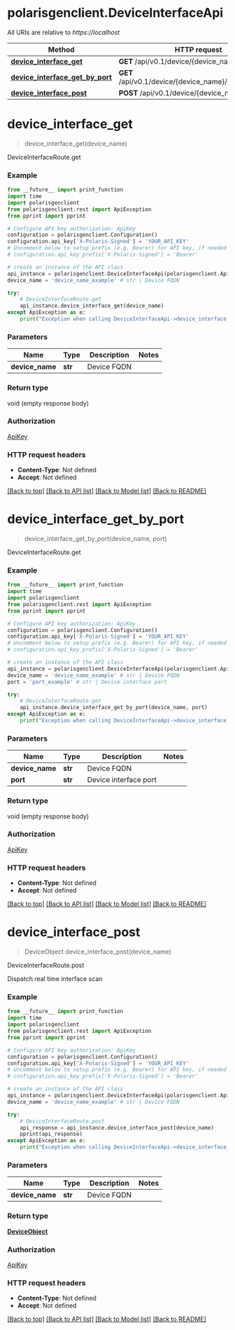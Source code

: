 # polarisgenclient.DeviceInterfaceApi

All URIs are relative to *https://localhost*

Method | HTTP request | Description
------------- | ------------- | -------------
[**device_interface_get**](DeviceInterfaceApi.md#device_interface_get) | **GET** /api/v0.1/device/{device_name}/interface | DeviceInterfaceRoute.get
[**device_interface_get_by_port**](DeviceInterfaceApi.md#device_interface_get_by_port) | **GET** /api/v0.1/device/{device_name}/interface/{port} | DeviceInterfaceRoute.get
[**device_interface_post**](DeviceInterfaceApi.md#device_interface_post) | **POST** /api/v0.1/device/{device_name}/interface | DeviceInterfaceRoute.post


# **device_interface_get**
> device_interface_get(device_name)

DeviceInterfaceRoute.get

### Example
```python
from __future__ import print_function
import time
import polarisgenclient
from polarisgenclient.rest import ApiException
from pprint import pprint

# Configure API key authorization: ApiKey
configuration = polarisgenclient.Configuration()
configuration.api_key['X-Polaris-Signed'] = 'YOUR_API_KEY'
# Uncomment below to setup prefix (e.g. Bearer) for API key, if needed
# configuration.api_key_prefix['X-Polaris-Signed'] = 'Bearer'

# create an instance of the API class
api_instance = polarisgenclient.DeviceInterfaceApi(polarisgenclient.ApiClient(configuration))
device_name = 'device_name_example' # str | Device FQDN

try:
    # DeviceInterfaceRoute.get
    api_instance.device_interface_get(device_name)
except ApiException as e:
    print("Exception when calling DeviceInterfaceApi->device_interface_get: %s\n" % e)
```

### Parameters

Name | Type | Description  | Notes
------------- | ------------- | ------------- | -------------
 **device_name** | **str**| Device FQDN | 

### Return type

void (empty response body)

### Authorization

[ApiKey](../README.md#ApiKey)

### HTTP request headers

 - **Content-Type**: Not defined
 - **Accept**: Not defined

[[Back to top]](#) [[Back to API list]](../README.md#documentation-for-api-endpoints) [[Back to Model list]](../README.md#documentation-for-models) [[Back to README]](../README.md)

# **device_interface_get_by_port**
> device_interface_get_by_port(device_name, port)

DeviceInterfaceRoute.get

### Example
```python
from __future__ import print_function
import time
import polarisgenclient
from polarisgenclient.rest import ApiException
from pprint import pprint

# Configure API key authorization: ApiKey
configuration = polarisgenclient.Configuration()
configuration.api_key['X-Polaris-Signed'] = 'YOUR_API_KEY'
# Uncomment below to setup prefix (e.g. Bearer) for API key, if needed
# configuration.api_key_prefix['X-Polaris-Signed'] = 'Bearer'

# create an instance of the API class
api_instance = polarisgenclient.DeviceInterfaceApi(polarisgenclient.ApiClient(configuration))
device_name = 'device_name_example' # str | Device FQDN
port = 'port_example' # str | Device interface port

try:
    # DeviceInterfaceRoute.get
    api_instance.device_interface_get_by_port(device_name, port)
except ApiException as e:
    print("Exception when calling DeviceInterfaceApi->device_interface_get_by_port: %s\n" % e)
```

### Parameters

Name | Type | Description  | Notes
------------- | ------------- | ------------- | -------------
 **device_name** | **str**| Device FQDN | 
 **port** | **str**| Device interface port | 

### Return type

void (empty response body)

### Authorization

[ApiKey](../README.md#ApiKey)

### HTTP request headers

 - **Content-Type**: Not defined
 - **Accept**: Not defined

[[Back to top]](#) [[Back to API list]](../README.md#documentation-for-api-endpoints) [[Back to Model list]](../README.md#documentation-for-models) [[Back to README]](../README.md)

# **device_interface_post**
> DeviceObject device_interface_post(device_name)

DeviceInterfaceRoute.post

Dispatch real time interface scan

### Example
```python
from __future__ import print_function
import time
import polarisgenclient
from polarisgenclient.rest import ApiException
from pprint import pprint

# Configure API key authorization: ApiKey
configuration = polarisgenclient.Configuration()
configuration.api_key['X-Polaris-Signed'] = 'YOUR_API_KEY'
# Uncomment below to setup prefix (e.g. Bearer) for API key, if needed
# configuration.api_key_prefix['X-Polaris-Signed'] = 'Bearer'

# create an instance of the API class
api_instance = polarisgenclient.DeviceInterfaceApi(polarisgenclient.ApiClient(configuration))
device_name = 'device_name_example' # str | Device FQDN

try:
    # DeviceInterfaceRoute.post
    api_response = api_instance.device_interface_post(device_name)
    pprint(api_response)
except ApiException as e:
    print("Exception when calling DeviceInterfaceApi->device_interface_post: %s\n" % e)
```

### Parameters

Name | Type | Description  | Notes
------------- | ------------- | ------------- | -------------
 **device_name** | **str**| Device FQDN | 

### Return type

[**DeviceObject**](DeviceObject.md)

### Authorization

[ApiKey](../README.md#ApiKey)

### HTTP request headers

 - **Content-Type**: Not defined
 - **Accept**: Not defined

[[Back to top]](#) [[Back to API list]](../README.md#documentation-for-api-endpoints) [[Back to Model list]](../README.md#documentation-for-models) [[Back to README]](../README.md)


